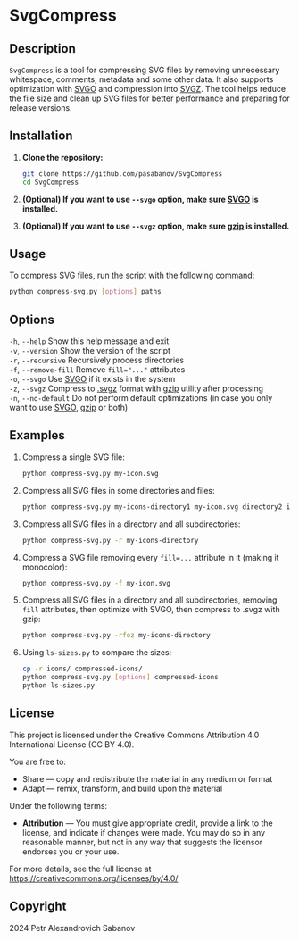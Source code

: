 # SvgCompress

## Description

`SvgCompress` is a tool for compressing SVG files by removing unnecessary whitespace, comments, metadata and some other data. It also supports optimization with [SVGO](https://github.com/svg/svgo) and compression into [SVGZ](https://ru.wikipedia.org/wiki/SVG#SVGZ). The tool helps reduce the file size and clean up SVG files for better performance and preparing for release versions.

## Installation

1. **Clone the repository:**

	```sh
	git clone https://github.com/pasabanov/SvgCompress
	cd SvgCompress
	```

2. **(Optional) If you want to use `--svgo` option, make sure [SVGO](https://github.com/svg/svgo) is installed.**

3. **(Optional) If you want to use `--svgz` option, make sure [gzip](https://www.gnu.org/software/gzip/) is installed.**

## Usage

To compress SVG files, run the script with the following command:

```sh
python compress-svg.py [options] paths
```

## Options

`-h`, `--help` Show this help message and exit  
`-v`, `--version` Show the version of the script  
`-r`, `--recursive` Recursively process directories  
`-f`, `--remove-fill` Remove `fill="..."` attributes  
`-o`, `--svgo` Use [SVGO](https://github.com/svg/svgo) if it exists in the system  
`-z`, `--svgz` Compress to [.svgz](https://ru.wikipedia.org/wiki/SVG#SVGZ) format with [gzip](https://www.gnu.org/software/gzip/) utility after processing  
`-n`, `--no-default` Do not perform default optimizations (in case you only want to use [SVGO](https://github.com/svg/svgo), [gzip](https://www.gnu.org/software/gzip/) or both)

## Examples
1. Compress a single SVG file:
	```sh
	python compress-svg.py my-icon.svg
	```
2. Compress all SVG files in some directories and files:
	```sh
	python compress-svg.py my-icons-directory1 my-icon.svg directory2 icon2.svg
	```
3. Compress all SVG files in a directory and all subdirectories:
	```sh
	python compress-svg.py -r my-icons-directory
   ```
4. Compress a SVG file removing every `fill=...` attribute in it (making it monocolor):
	```sh
	python compress-svg.py -f my-icon.svg
	```
5. Compress all SVG files in a directory and all subdirectories, removing `fill` attributes, then optimize with SVGO, then compress to .svgz with gzip:
	```sh
	python compress-svg.py -rfoz my-icons-directory
	```
6. Using `ls-sizes.py` to compare the sizes:
	```sh
	cp -r icons/ compressed-icons/
	python compress-svg.py [options] compressed-icons
	python ls-sizes.py
	```

## License

This project is licensed under the Creative Commons Attribution 4.0 International License (CC BY 4.0).

You are free to:
- Share — copy and redistribute the material in any medium or format
- Adapt — remix, transform, and build upon the material

Under the following terms:
- **Attribution** — You must give appropriate credit, provide a link to the license, and indicate if changes were made. You may do so in any reasonable manner, but not in any way that suggests the licensor endorses you or your use.

For more details, see the full license at https://creativecommons.org/licenses/by/4.0/

## Copyright
2024 Petr Alexandrovich Sabanov